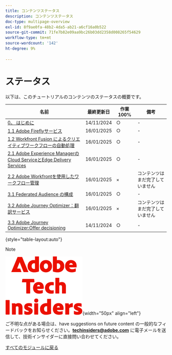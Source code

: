 ```yaml
---
title: コンテンツステータス
description: コンテンツステータス
doc-type: multipage-overview
exl-id: 8f9ae0fa-48b2-4da5-ab21-a6cf16a0b522
source-git-commit: 71fe7b82e09aa9bc26b03dd2358d008265f54629
workflow-type: tm+mt
source-wordcount: '142'
ht-degree: 9%

---
```


# ステータス

以下は、このチュートリアルのコンテンツのステータスの概要です。

| 名前 | 最終更新日 | 作業 100% | 備考 |
| ---------------------- | ------------ | ------------ |------------ |
| [0。 はじめに ](./modules/getting-started/gettingstarted/getting-started.md) | 14/11/2024 | ○ | - |
| [1.1 Adobe Fireflyサービス ](./modules/creative-cloud/module1.1/firefly-services.md) | 16/01/2025 | ○ | - |
| [1.2 Workfront Fusion によるクリエイティブワークフローの自動処理 ](./modules/creative-cloud/module1.2/automation.md) | 16/01/2025 | ○ | - |
| [2.1 Adobe Experience ManagerのCloud ServiceとEdge Delivery Services](./modules/csc/module2.1/aemcs.md) | 16/01/2025 | ○ | - |
| [2.2 Adobe Workfrontを使用したワークフロー管理 ](./modules/csc/module2.2/workfront.md) | 16/01/2025 | × | コンテンツはまだ完了していません |
| [3.1 Federated Audience の構成 ](./modules/uce/module3.1/fac.md) | 16/01/2025 | ○ | - |
| [3.2 Adobe Journey Optimizer：翻訳サービス ](./modules/uce/module3.2/ajotranslationsvcs.md) | 16/01/2025 | × | コンテンツはまだ完了していません |
| [3.3 Adobe Journey Optimizer:Offer decisioning](./modules/uce/module3.3/offer-decisioning.md) | 14/11/2024 | ○ | - |

{style="table-layout:auto"}

>[!NOTE]
>
>![ 技術インサイダー ](./assets/images/techinsiders.png){width="50px" align="left"}
>
>ご不明な点がある場合は、have suggestions on future content の一般的なフィードバックをお知らせください。**techinsiders@adobe.com** に電子メールを送信して、技術インサイダーに直接問い合わせてください。

[すべてのモジュールに戻る](./overview.md)
